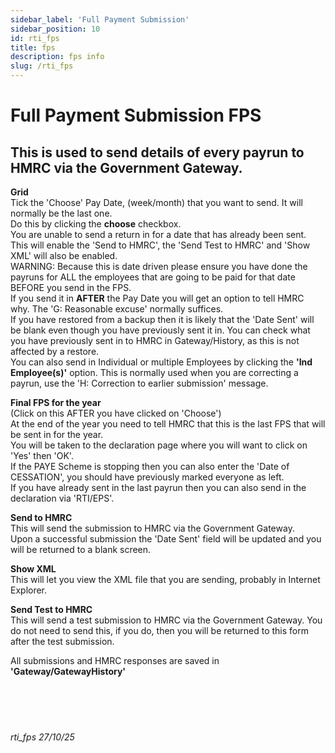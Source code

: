 ```yaml
---
sidebar_label: 'Full Payment Submission'
sidebar_position: 10
id: rti_fps
title: fps
description: fps info
slug: /rti_fps
---
```


# Full Payment Submission FPS

## This is used to send details of every payrun to HMRC via the Government Gateway.

**Grid**  
Tick the 'Choose' Pay Date, (week/month) that you want to send. It will normally be the last one.  
Do this by clicking the **choose** checkbox.  
You are unable to send a return in for a date that has already been sent.  
This will enable the 'Send to HMRC', the 'Send Test to HMRC' and 'Show XML' will also be enabled.  
WARNING: Because this is date driven please ensure you have done the payruns for ALL the employees that are going to be paid for that date BEFORE you send in the FPS.  
If you send it in **AFTER** the Pay Date you will get an option to tell HMRC why. The 'G: Reasonable excuse' normally suffices.  
If you have restored from a backup then it is likely that the 'Date Sent' will be blank even though you have previously sent it in. You can check what you have previously sent in to HMRC in Gateway/History, as this is not affected by a restore.  
You can also send in Individual or multiple Employees by clicking the **'Ind Employee(s)'** option. This is normally used when you are correcting a payrun, use the 'H: Correction to earlier submission' message.

**Final FPS for the year**  
(Click on this AFTER you have clicked on 'Choose')  
At the end of the year you need to tell HMRC that this is the last FPS that will be sent in for the year.  
You will be taken to the declaration page where you will want to click on 'Yes' then 'OK'.  
If the PAYE Scheme is stopping then you can also enter the 'Date of CESSATION', you should have previously marked everyone as left.  
If you have already sent in the last payrun then you can also send in the declaration via 'RTI/EPS'.

**Send to HMRC**  
This will send the submission to HMRC via the Government Gateway.  
Upon a successful submission the 'Date Sent' field will be updated and you will be returned to a blank screen.

**Show XML**  
This will let you view the XML file that you are sending, probably in Internet Explorer.

**Send Test to HMRC**  
This will send a test submission to HMRC via the Government Gateway.
You do not need to send this, if you do, then you will be returned to this form after the test submission.

All submissions and HMRC responses are saved in **'Gateway/GatewayHistory'**
<br/>
<br/>
<br/>
<br/>
<br/>
###### rti_fps 27/10/25 